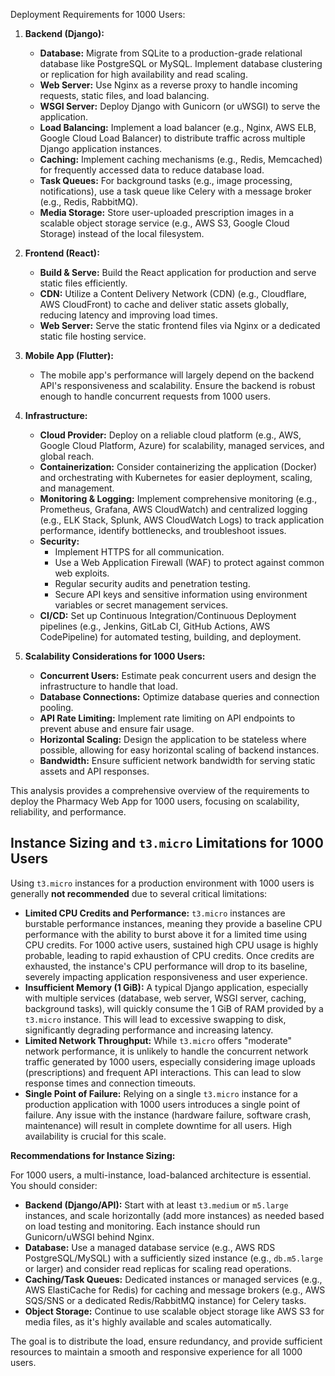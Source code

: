 Deployment Requirements for 1000 Users:

1.  **Backend (Django):**
    *   **Database:** Migrate from SQLite to a production-grade relational database like PostgreSQL or MySQL. Implement database clustering or replication for high availability and read scaling.
    *   **Web Server:** Use Nginx as a reverse proxy to handle incoming requests, static files, and load balancing.
    *   **WSGI Server:** Deploy Django with Gunicorn (or uWSGI) to serve the application.
    *   **Load Balancing:** Implement a load balancer (e.g., Nginx, AWS ELB, Google Cloud Load Balancer) to distribute traffic across multiple Django application instances.
    *   **Caching:** Implement caching mechanisms (e.g., Redis, Memcached) for frequently accessed data to reduce database load.
    *   **Task Queues:** For background tasks (e.g., image processing, notifications), use a task queue like Celery with a message broker (e.g., Redis, RabbitMQ).
    *   **Media Storage:** Store user-uploaded prescription images in a scalable object storage service (e.g., AWS S3, Google Cloud Storage) instead of the local filesystem.

2.  **Frontend (React):**
    *   **Build & Serve:** Build the React application for production and serve static files efficiently.
    *   **CDN:** Utilize a Content Delivery Network (CDN) (e.g., Cloudflare, AWS CloudFront) to cache and deliver static assets globally, reducing latency and improving load times.
    *   **Web Server:** Serve the static frontend files via Nginx or a dedicated static file hosting service.

3.  **Mobile App (Flutter):**
    *   The mobile app's performance will largely depend on the backend API's responsiveness and scalability. Ensure the backend is robust enough to handle concurrent requests from 1000 users.

4.  **Infrastructure:**
    *   **Cloud Provider:** Deploy on a reliable cloud platform (e.g., AWS, Google Cloud Platform, Azure) for scalability, managed services, and global reach.
    *   **Containerization:** Consider containerizing the application (Docker) and orchestrating with Kubernetes for easier deployment, scaling, and management.
    *   **Monitoring & Logging:** Implement comprehensive monitoring (e.g., Prometheus, Grafana, AWS CloudWatch) and centralized logging (e.g., ELK Stack, Splunk, AWS CloudWatch Logs) to track application performance, identify bottlenecks, and troubleshoot issues.
    *   **Security:**
        *   Implement HTTPS for all communication.
        *   Use a Web Application Firewall (WAF) to protect against common web exploits.
        *   Regular security audits and penetration testing.
        *   Secure API keys and sensitive information using environment variables or secret management services.
    *   **CI/CD:** Set up Continuous Integration/Continuous Deployment pipelines (e.g., Jenkins, GitLab CI, GitHub Actions, AWS CodePipeline) for automated testing, building, and deployment.

5.  **Scalability Considerations for 1000 Users:**
    *   **Concurrent Users:** Estimate peak concurrent users and design the infrastructure to handle that load.
    *   **Database Connections:** Optimize database queries and connection pooling.
    *   **API Rate Limiting:** Implement rate limiting on API endpoints to prevent abuse and ensure fair usage.
    *   **Horizontal Scaling:** Design the application to be stateless where possible, allowing for easy horizontal scaling of backend instances.
    *   **Bandwidth:** Ensure sufficient network bandwidth for serving static assets and API responses.

This analysis provides a comprehensive overview of the requirements to deploy the Pharmacy Web App for 1000 users, focusing on scalability, reliability, and performance.

## Instance Sizing and `t3.micro` Limitations for 1000 Users

Using `t3.micro` instances for a production environment with 1000 users is generally **not recommended** due to several critical limitations:

*   **Limited CPU Credits and Performance:** `t3.micro` instances are burstable performance instances, meaning they provide a baseline CPU performance with the ability to burst above it for a limited time using CPU credits. For 1000 active users, sustained high CPU usage is highly probable, leading to rapid exhaustion of CPU credits. Once credits are exhausted, the instance's CPU performance will drop to its baseline, severely impacting application responsiveness and user experience.
*   **Insufficient Memory (1 GiB):** A typical Django application, especially with multiple services (database, web server, WSGI server, caching, background tasks), will quickly consume the 1 GiB of RAM provided by a `t3.micro` instance. This will lead to excessive swapping to disk, significantly degrading performance and increasing latency.
*   **Limited Network Throughput:** While `t3.micro` offers "moderate" network performance, it is unlikely to handle the concurrent network traffic generated by 1000 users, especially considering image uploads (prescriptions) and frequent API interactions. This can lead to slow response times and connection timeouts.
*   **Single Point of Failure:** Relying on a single `t3.micro` instance for a production application with 1000 users introduces a single point of failure. Any issue with the instance (hardware failure, software crash, maintenance) will result in complete downtime for all users. High availability is crucial for this scale.

**Recommendations for Instance Sizing:**

For 1000 users, a multi-instance, load-balanced architecture is essential. You should consider:

*   **Backend (Django/API):** Start with at least `t3.medium` or `m5.large` instances, and scale horizontally (add more instances) as needed based on load testing and monitoring. Each instance should run Gunicorn/uWSGI behind Nginx.
*   **Database:** Use a managed database service (e.g., AWS RDS PostgreSQL/MySQL) with a sufficiently sized instance (e.g., `db.m5.large` or larger) and consider read replicas for scaling read operations.
*   **Caching/Task Queues:** Dedicated instances or managed services (e.g., AWS ElastiCache for Redis) for caching and message brokers (e.g., AWS SQS/SNS or a dedicated Redis/RabbitMQ instance) for Celery tasks.
*   **Object Storage:** Continue to use scalable object storage like AWS S3 for media files, as it's highly available and scales automatically.

The goal is to distribute the load, ensure redundancy, and provide sufficient resources to maintain a smooth and responsive experience for all 1000 users.
